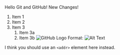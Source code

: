 Hello Git and GitHub!
New Changes!
1. Item 1
1. Item 2
1. Item 3
   1. Item 3a
   1. Item 3b
   ![GitHub Logo](/images/logo.png)
Format: ![Alt Text](url)

I think you should use an
`<addr>` element here instead.
